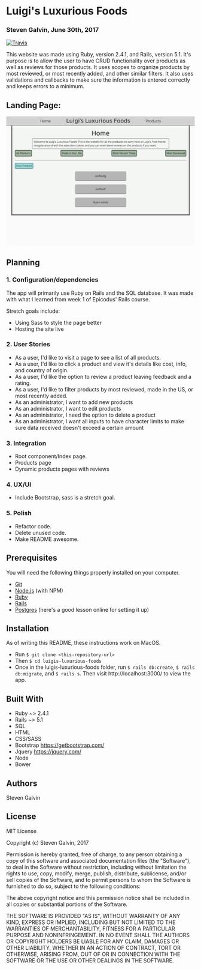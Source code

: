 # Luigi's Luxurious Foods
### Steven Galvin, June 30th, 2017
[![Travis](https://img.shields.io/travis/rust-lang/rust.svg?style=plastic)](https://github.com/steven-galvin/luigis-luxurious-foods)

This website was made using Ruby, version 2.4.1, and Rails, version 5.1. It's purpose is to allow the user to have CRUD functionality over products as well as reviews for those products. It uses scopes to organize products by most reviewed, or most recently added, and other similar filters. It also uses validations and callbacks to make sure the information is entered correctly and keeps errors to a minimum.

## Landing Page:
![](./app/assets/images/home.png "Luigi's Luxurious Foods")

## Planning

### 1. Configuration/dependencies
  The app will primarily use Ruby on Rails and the SQL database. It was made with what I learned from week 1 of Epicodus' Rails course.

  Stretch goals include:
  * Using Sass to style the page better
  * Hosting the site live

### 2. User Stories
  * As a user, I'd like to visit a page to see a list of all products.
  * As a user, I'd like to click a product and view it's details like cost, info, and country of origin.
  * As a user, I'd like the option to review a product leaving feedback and a rating.
  * As a user, I'd like to filter products by most reviewed, made in the US, or most recently added.
  * As an administrator, I want to add new products
  * As an administrator, I want to edit products
  * As an administrator, I need the option to delete a product
  * As an administrator, I want all inputs to have character limits to make sure data received doesn't exceed a certain amount

### 3. Integration
  * Root component/Index page.
  * Products page
  * Dynamic products pages with reviews

### 4. UX/UI
  * Include Bootstrap, sass is a stretch goal.

### 5. Polish
  * Refactor code.
  * Delete unused code.
  * Make README awesome.

## Prerequisites

You will need the following things properly installed on your computer.

* [Git](https://git-scm.com/)
* [Node.js](https://nodejs.org/) (with NPM)
* [Ruby](https://www.ruby-lang.org/en/downloads/)
* [Rails](http://rubyonrails.org/)
* [Postgres](https://www.learnhowtoprogram.com/ruby/ruby-database-basics/installing-postgres-7fb0cff7-a0f5-4b61-a0db-8a928b9f67ef) (here's a good lesson online for setting it up)

## Installation

As of writing this README, these instructions work on MacOS.

* Run `$ git clone <this-repository-url>`
* Then `$ cd luigis-luxurious-foods`
* Once in the luigis-luxurious-foods folder, run `$ rails db:create`, `$ rails db:migrate`, and `$ rails s`. Then visit http://localhost:3000/ to view the app.

## Built With

* Ruby ~> 2.4.1
* Rails ~> 5.1
* SQL
* HTML
* CSS/SASS
* Bootstrap https://getbootstrap.com/
* Jquery https://jquery.com/
* Node
* Bower

## Authors

Steven Galvin

## License

MIT License

Copyright (c) Steven Galvin, 2017

Permission is hereby granted, free of charge, to any person obtaining a copy
of this software and associated documentation files (the "Software"), to deal
in the Software without restriction, including without limitation the rights
to use, copy, modify, merge, publish, distribute, sublicense, and/or sell
copies of the Software, and to permit persons to whom the Software is furnished to do so, subject to the following conditions:

The above copyright notice and this permission notice shall be included in all
copies or substantial portions of the Software.

THE SOFTWARE IS PROVIDED "AS IS", WITHOUT WARRANTY OF ANY KIND, EXPRESS OR
IMPLIED, INCLUDING BUT NOT LIMITED TO THE WARRANTIES OF MERCHANTABILITY,
FITNESS FOR A PARTICULAR PURPOSE AND NONINFRINGEMENT. IN NO EVENT SHALL THE
AUTHORS OR COPYRIGHT HOLDERS BE LIABLE FOR ANY CLAIM, DAMAGES OR OTHER
LIABILITY, WHETHER IN AN ACTION OF CONTRACT, TORT OR OTHERWISE, ARISING FROM,
OUT OF OR IN CONNECTION WITH THE SOFTWARE OR THE USE OR OTHER DEALINGS IN THE
SOFTWARE.
